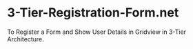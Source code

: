 3-Tier-Registration-Form.net
============================

To Register a Form and Show User Details in Gridview in 3-Tier Architecture.
